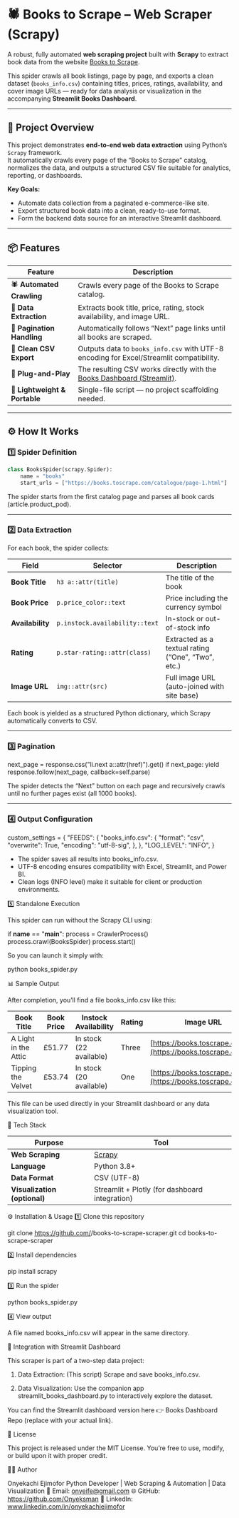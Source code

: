 # 🕷️ Books to Scrape – Web Scraper (Scrapy)

A robust, fully automated **web scraping project** built with **Scrapy** to extract book data from the website [Books to Scrape](https://books.toscrape.com).  

This spider crawls all book listings, page by page, and exports a clean dataset (`books_info.csv`) containing titles, prices, ratings, availability, and cover image URLs — ready for data analysis or visualization in the accompanying **Streamlit Books Dashboard**.

---

## 🧠 Project Overview

This project demonstrates **end-to-end web data extraction** using Python’s `Scrapy` framework.  
It automatically crawls every page of the “Books to Scrape” catalog, normalizes the data, and outputs a structured CSV file suitable for analytics, reporting, or dashboards.

**Key Goals:**
- Automate data collection from a paginated e-commerce-like site.
- Export structured book data into a clean, ready-to-use format.
- Form the backend data source for an interactive Streamlit dashboard.

---

## 📦 Features

| Feature | Description |
|----------|-------------|
| 🕷️ **Automated Crawling** | Crawls every page of the Books to Scrape catalog. |
| 📘 **Data Extraction** | Extracts book title, price, rating, stock availability, and image URL. |
| 🔁 **Pagination Handling** | Automatically follows “Next” page links until all books are scraped. |
| 💾 **Clean CSV Export** | Outputs data to `books_info.csv` with UTF-8 encoding for Excel/Streamlit compatibility. |
| 🧩 **Plug-and-Play** | The resulting CSV works directly with the [Books Dashboard (Streamlit)](../streamlit_books_dashboard.py). |
| 🧱 **Lightweight & Portable** | Single-file script — no project scaffolding needed. |

---

## ⚙️ How It Works

### 1️⃣ Spider Definition
```python
class BooksSpider(scrapy.Spider):
    name = "books"
    start_urls = ["https://books.toscrape.com/catalogue/page-1.html"]
```
The spider starts from the first catalog page and parses all book cards (article.product_pod).

---

### 2️⃣ Data Extraction

For each book, the spider collects:


| Field            | Selector                       | Description                                        |
| ---------------- | ------------------------------ | -------------------------------------------------- |
| **Book Title**   | `h3 a::attr(title)`            | The title of the book                              |
| **Book Price**   | `p.price_color::text`          | Price including the currency symbol                |
| **Availability** | `p.instock.availability::text` | In-stock or out-of-stock info                      |
| **Rating**       | `p.star-rating::attr(class)`   | Extracted as a textual rating (“One”, “Two”, etc.) |
| **Image URL**    | `img::attr(src)`               | Full image URL (auto-joined with site base)        |

Each book is yielded as a structured Python dictionary, which Scrapy automatically converts to CSV.

---

### 3️⃣ Pagination

next_page = response.css("li.next a::attr(href)").get()
if next_page:
    yield response.follow(next_page, callback=self.parse)

The spider detects the “Next” button on each page and recursively crawls until no further pages exist (all 1000 books).

---

### 4️⃣ Output Configuration

custom_settings = {
    "FEEDS": {
        "books_info.csv": {
            "format": "csv",
            "overwrite": True,
            "encoding": "utf-8-sig",
        },
    },
    "LOG_LEVEL": "INFO",
}

* The spider saves all results into books_info.csv.
* UTF-8 encoding ensures compatibility with Excel, Streamlit, and Power BI.
* Clean logs (INFO level) make it suitable for client or production environments.


5️⃣ Standalone Execution

This spider can run without the Scrapy CLI using:

if __name__ == "__main__":
    process = CrawlerProcess()
    process.crawl(BooksSpider)
    process.start()

So you can launch it simply with:

python books_spider.py

📊 Sample Output

After completion, you’ll find a file books_info.csv like this:

| Book Title           | Book Price | Instock Availability    | Rating | Image URL                                                     |
| -------------------- | ---------- | ----------------------- | ------ | ------------------------------------------------------------- |
| A Light in the Attic | £51.77     | In stock (22 available) | Three  | [https://books.toscrape.com/](https://books.toscrape.com/)... |
| Tipping the Velvet   | £53.74     | In stock (20 available) | One    | [https://books.toscrape.com/](https://books.toscrape.com/)... |


This file can be used directly in your Streamlit dashboard or any data visualization tool.

🧰 Tech Stack

| Purpose                      | Tool                                           |
| ---------------------------- | ---------------------------------------------- |
| **Web Scraping**             | [Scrapy](https://scrapy.org)                   |
| **Language**                 | Python 3.8+                                    |
| **Data Format**              | CSV (UTF-8)                                    |
| **Visualization (optional)** | Streamlit + Plotly (for dashboard integration) |


⚙️ Installation & Usage
1️⃣ Clone this repository

git clone https://github.com/<your-username>/books-to-scrape-scraper.git
cd books-to-scrape-scraper

2️⃣ Install dependencies

pip install scrapy

3️⃣ Run the spider

python books_spider.py

4️⃣ View output

A file named books_info.csv will appear in the same directory.

🧠 Integration with Streamlit Dashboard

This scraper is part of a two-step data project:

1.    Data Extraction: (This script) Scrape and save books_info.csv.

2.    Data Visualization: Use the companion app streamlit_books_dashboard.py to interactively explore the dataset.

You can find the Streamlit dashboard version here 👉 Books Dashboard Repo
 (replace with your actual link).

🧾 License

This project is released under the MIT License.
You’re free to use, modify, or build upon it with proper credit.

👨‍💻 Author

Onyekachi Ejimofor
Python Developer | Web Scraping & Automation | Data Visualization
📧 Email: onyeife@gmail.com
🌐 GitHub: https://github.com/Onyeksman
💼 LinkedIn: www.linkedin.com/in/onyekachiejimofor
